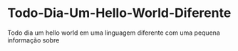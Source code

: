 # Todo-Dia-Um-Hello-World-Diferente
Todo dia um hello world em uma linguagem diferente com uma pequena informação sobre
